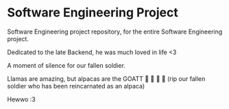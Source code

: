 # Software Engineering Project

Software Engineering project repository, for the entire Software Engineering project.

Dedicated to the late Backend, he was much loved in life <3

A moment of silence for our fallen soldier.

Llamas are amazing, but alpacas are the GOATT 🐐 🐐 🐐 🐐 (rip our fallen soldier who has been reincarnated as an alpaca)

Hewwo :3
